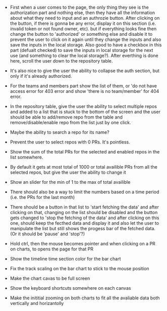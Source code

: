 + First when a user comes to the page, the only thing they see is the authorization part and nothing else, then they have all the information about what they need to input and an authrozie button. After clicking on the button, if there is gonna be any error, display it on this section (i.e. invalid token or not found owner, etc). but if everything looks fine then change the button to 'authorized' or something else and disable it to prevent the user to click on it again until they change the inputs and also save the inputs in the local storage. Also good to have a checkbox in this part (defualt checked) to save the inputs in local storage for the next use (and something to clear the local storage?). After everthing is done here, scroll the user down to the repository table.

- It's also nice to give the user the ability to collapse the auth section, but only if it's already authorized.

- For the teams and members part show the list of them, or 'do not have access error for 403 error and show 'there is no team/member' for 404 error.

- In the repository table, give the user the ability to select multiple repos and added to a list that is stuck to the bottom of the screen and the user should be able to add/remove repo from the table and remove/disable/enable repo from the list just by one click.

- Maybe the ability to search a repo for its name?

- Prevent the user to select repos with 0 PRs. It's pointless.

- Show the sum of the total PRs for the selected and enabled repos in the list somewhere.

- By default it gets at most total of 1000 or total availible PRs from all the selected repos, but give the user the ability to change it

- Show an slider for the min of 1 to the max of total availible

- There should also be a way to limit the numbers based on a time period (i.e. the PRs for the last month)

- There should be a button in that list to 'start fetching the data' and after clicking on that, changing on the list should be disabled and the button gets changed to 'stop the fetching of the data' and after clicking on this one, should keep the fecthed data and display it and also let the user to manipulate the list but still shows the progess bar of the fetched data. (Or it should be 'pause' and 'stop'?)

- Hold ctrl, then the mouse becomes pointer and when clicking on a PR on charts, to opens the page for that PR

- Show the timeline time section color for the bar chart

- Fix the track scaling on the bar chart to stick to the mouse position

- Make the chart cavas to be full screen

- Show the keyboard shortcuts somewhere on each canvas

- Make the inititial zooming on both charts to fit all the avaliable data both vertically and horizantolly

